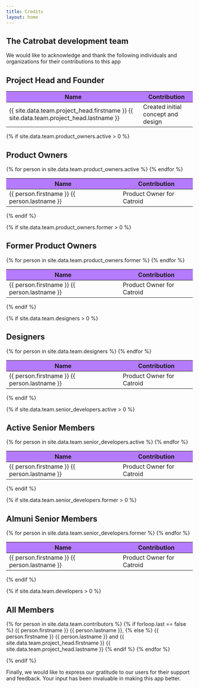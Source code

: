```yaml
---
title: Credits
layout: home
---
```


## The Catrobat development team

We would like to acknowledge and thank the following individuals and organizations for their contributions to this app

<style>
table th {
background-color: #B57BFF; 
}
</style>

## Project Head and Founder

<div class="table-responsive">
  <table class="table table-bordered table-striped">
    <thead>
      <tr>
        <th>Name</th>
        <th>Contribution</th>
      </tr>
    </thead>
    <tbody>
      <tr>
        <td>{{ site.data.team.project_head.firstname }} {{ site.data.team.project_head.lastname }}</td>
        <td>Created initial concept and design</td>
      </tr>
    </tbody>
  </table>
</div>

{% if site.data.team.product_owners.active > 0 %}

## Product Owners

<div class="table-responsive">
  <table class="table table-bordered table-striped">
    <thead>
      <tr>
        <th>Name</th>
        <th>Contribution</th>
      </tr>
    </thead>
    <tbody>
      {% for person in site.data.team.product_owners.active %}
      <tr>
        <td>{{ person.firstname }} {{ person.lastname }}</td>
        <td>Product Owner for Catroid</td>
      </tr>
      {% endfor %}
    </tbody>
  </table>
</div>
{% endif %}

{% if site.data.team.product_owners.former > 0 %}

## Former Product Owners

<div class="table-responsive">
  <table class="table table-bordered table-striped">
    <thead>
      <tr>
        <th>Name</th>
        <th>Contribution</th>
      </tr>
    </thead>
    <tbody>
    {% for person in site.data.team.product_owners.former %}
    <tr>
      <td>{{ person.firstname }} {{ person.lastname }}</td>
      <td>Product Owner for Catroid</td>
    </tr>
    {% endfor %}
    </tbody>
  </table>
</div>
{% endif %}

{% if site.data.team.designers > 0 %}

## Designers

<div class="table-responsive">
  <table class="table table-bordered table-striped">
    <thead>
      <tr>
        <th>Name</th>
        <th>Contribution</th>
      </tr>
    </thead>
    <tbody>
      {% for person in site.data.team.designers %}
      <tr>
        <td>{{ person.firstname }} {{ person.lastname }}</td>
        <td>Product Owner for Catroid</td>
      </tr>
      {% endfor %}
    </tbody>
  </table>
</div>
{% endif %}

{% if site.data.team.senior_developers.active > 0 %}

## Active Senior Members

<div class="table-responsive">
  <table class="table table-bordered table-striped">
    <thead>
      <tr>
        <th>Name</th>
        <th>Contribution</th>
      </tr>
    </thead>
    <tbody>
      {% for person in site.data.team.senior_developers.active %}
      <tr>
        <td>{{ person.firstname }} {{ person.lastname }}</td>
        <td>Product Owner for Catroid</td>
      </tr>
      {% endfor %}
    </tbody>
  </table>
</div>
{% endif %}

{% if site.data.team.senior_developers.former > 0 %}

## Almuni Senior Members

<div class="table-responsive">
  <table class="table table-bordered table-striped">
    <thead>
      <tr>
        <th>Name</th>
        <th>Contribution</th>
      </tr>
    </thead>
    <tbody>
      {% for person in site.data.team.senior_developers.former %}
      <tr>
        <td>{{ person.firstname }} {{ person.lastname }}</td>
        <td>Product Owner for Catroid</td>
      </tr>
      {% endfor %}
    </tbody>
  </table>
</div>
{% endif %}

{% if site.data.team.developers > 0 %}

## All Members

<p>
{% for person in site.data.team.contributors %}
  {% if forloop.last == false %}
    {{ person.firstname }} {{ person.lastname }},
  {% else %}
    {{ person.firstname }} {{ person.lastname }} and {{ site.data.team.project_head.firstname }} {{ site.data.team.project_head.lastname }}
  {% endif %}
{% endfor %}
</p>
{% endif %}

Finally, we would like to express our gratitude to our users for their support and feedback. Your input has been invaluable in making this app better.
